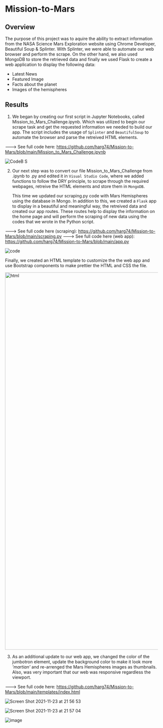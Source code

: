 # Mission-to-Mars

## Overview

The purpose of this project was to aquire the ability to extract information from the NASA Science Mars Exploration website using Chrome Developer, Beautiful Soup & Splinter. With Splinter, we were able to automate our web browser and perform the scrape. On the other hand, we also used MongoDB to store the retrieved data and finally we used Flask to create a web application to display the following data:

- Latest News
- Featured Image
- Facts about the planet
- Images of the hemispheres

## Results

1. We began by creating our first script in Jupyter Notebooks, called Mission_to_Mars_Challenge.ipynb. Which was utilized to begin our scrape task and get the requested information we needed to build our app. The script includes the usage of ```Splinter``` and ```BeautifulSoup``` to automate the browser and parse the retreived HTML elements.

---> See full code here: https://github.com/harg74/Mission-to-Mars/blob/main/Mission_to_Mars_Challenge.ipynb

![CodeB S](https://user-images.githubusercontent.com/78564912/143177660-ce08ecb6-264d-4d23-90ef-d33aa4172523.png)

2. Our next step was to convert our file Mission_to_Mars_Challenge from .ipynb to .py and edited it in ```Visual Studio Code```, where we added functions to follow the DRY principle, to scrape through the required webpages, retreive the HTML elements and store them in ```MongoDB```.

    This time we updated our scraping.py code with Mars Hemispheres using the database in Mongo. In addition to this, we created a ```Flask``` app to display in a       beautiful and meaningful way, the retreived data and created our app routes. These routes help to display the information on the home page and will perform the     scraping of new data using the codes that we wrote in the Python script.
    
---> See full code here (scraping): https://github.com/harg74/Mission-to-Mars/blob/main/scraping.py
---> See full code here (web app): https://github.com/harg74/Mission-to-Mars/blob/main/app.py
 
 ![code](https://user-images.githubusercontent.com/78564912/143300095-582ae6ea-01c4-45a1-b2c1-eedee98a9a2f.png)

Finally, we created an HTML template to customize the the web app and use Bootstrap components to make
prettier the HTML and CSS the file.
    
<img width="1239" alt="html" src="https://user-images.githubusercontent.com/78564912/143180736-de5c4326-0f0b-4344-b8c0-60fefbe5622d.png">


3. As an additional update to our web app, we changed the color of the jumbotron element, update the background color to make it look more *'martian'* and re-arrenged the Mars Hemispheres images as thumbnails. Also, was very important that our web was responsive regardless the viewport.

---> See full code here: https://github.com/harg74/Mission-to-Mars/blob/main/templates/index.html

![Screen Shot 2021-11-23 at 21 56 53](https://user-images.githubusercontent.com/78564912/143181035-a1a503b2-16da-430e-9fd3-44ef6afeca8f.png)

![Screen Shot 2021-11-23 at 21 57 04](https://user-images.githubusercontent.com/78564912/143181045-d6b13362-f62c-48ee-891e-1aba2e6439a0.png)

![image](https://user-images.githubusercontent.com/78564912/143181453-d11b8dbd-71a6-4339-a286-2dc3a5491ca5.png)


